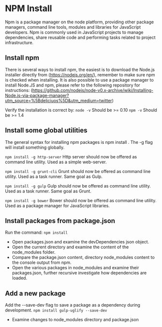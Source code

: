# NPM Install
Npm is a package manager on the node platform, providing other package managers, command line tools, modules and libraries for JavaScript developers.
Npm is commonly used in JavaScript projects to manage dependencies, share reusable code and performing tasks related to project infrastructure.

## Install npm
There is several ways to install npm, the easiest is to download the Node.js installer directly from (https://nodejs.org/en/), remember to make sure npm is checked when installing. It is also possible to use a package manager to install Node.JS and npm, please refer to the following repository for instructions: (https://github.com/nodejs/node-v0.x-archive/wiki/Installing-Node.js-via-package-manager?utm_source=%5Bdeliciuos%5D&utm_medium=twitter)

Verify the installation is correct by:
`node -v`
Should be >= 0.10
`npm -v`
Should be >= 1.4

## Install some global utilities
The general syntax for installing npm packages is npm install <package>. The -g flag will install something globally.

`npm install -g http-server`
Http server should now be offered as command line utility. Used as a simple web-server.

`npm install -g grunt-cli`
Grunt should now be offered as command line utility. Used as a task runner. Same goal as Gulp.

`npm install -g gulp`
Gulp should now be offered as command line utility. Used as a task runner. Same goal as Grunt.

`npm install -g bower`
Bower should now be offered as command line utility. Used as a package manager for JavaScript libraries.

## Install packages from package.json
Run the command:
`npm install`

* Open packages.json and examine the devDependencies json object.
* Open the current directory and examine the content of the node_modules folder.
* Compare the package.json content, directory node_modules content to the console output from npm.
* Open the various packages in node_modules and examine their packages.json, further recursive investigate how dependencies are loaded.

## Add a new package
Add the --save-dev flag to save a package as a dependency during development.
`npm install gulp-uglify --save-dev`

* Examine changes to node_modules directory and package.json